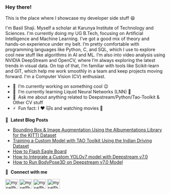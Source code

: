 ### Hey there!
This is the place where I showcase my developer side stuff 😆

I'm Basil Shaji. Myself a scholar at Karunya Institute of Technology and Sciences. I'm currently doing my UG B.Tech, focusing on Artificial Intelligence and Machine Learning. I’ve got a good mix of theory and hands-on experience under my belt. I’m pretty comfortable with programming languages like Python, C, and SQL, which I use to explore cool new stuff like algorithms in AI and ML. I’m also into video analysis using NVIDIA DeepStream and OpenCV, where I’m always exploring the latest trends in visual data. On top of that, I’m familiar with tools like Scikit-learn and GIT, which help me work smoothly in a team and keep projects moving forward. I'm a Computer Vision (CV) enthusiast.

- 🔭 &nbsp;I’m currently working on something cool :wink:
- 🌱 &nbsp;I’m currently learning Liquid Neural Networks (LNN) 🫥
- 💬 &nbsp;Ask me about anything related to Deepstream/Python/Tao-Toolkit & Other CV stuff
- ⚡ &nbsp;Fun fact: I :heart: 🐱s and watching movies 🤣

📕 &nbsp;**Latest Blog Posts**
<!-- BLOG-POST-LIST:START -->
- [Bounding Box & Image Augmentation Using the Albumentations Library for the KITTI Dataset](https://medium.com/@basilshaji32/bounding-box-image-augmentation-using-the-albumentations-library-for-the-kitti-dataset-9c9694c906ed)
- [Training a Custom Model with TAO Toolkit Using the Indian Driving Dataset](https://medium.com/@basilshaji32/training-a-custom-model-with-tao-toolkit-using-the-indian-driving-dataset-f4ae538e5c45)
- [How to Flash Eagle Board](https://medium.com/@basilshaji32/how-to-flash-nvidia-eagle-board-4e2e0bf98015)
- [How to Integrate a Custom YOLOv7 model with Deepstream v7.0](https://medium.com/@basilshaji32/integration-of-yolov7-model-with-deepstream-v7-0-a991bf97be50)
- [How to Run BodyPose3D on Deepstream v7.0 Model](https://medium.com/@basilshaji32/guide-to-run-bodypose3d-deepstream-v7-0-model-abafad03860e)
<!-- BLOG-POST-LIST:END -->

🔗 &nbsp;**Connect with me**
<p align="left">
<a href="https://x.com/myselfbasil" target="blank"><img align="center" src="https://raw.githubusercontent.com/rahuldkjain/github-profile-readme-generator/master/src/images/icons/Social/twitter.svg" alt="myselfbasil" height="30" width="40" /></a>
<a href="www.linkedin.com/in/basil-shaji" target="blank"><img align="center" src="https://raw.githubusercontent.com/rahuldkjain/github-profile-readme-generator/master/src/images/icons/Social/linked-in-alt.svg" alt="myselfbasil" height="30" width="40" /></a>
<a href="https://www.instagram.com/basil.shaji_/" target="blank"><img align="center" src="https://raw.githubusercontent.com/rahuldkjain/github-profile-readme-generator/master/src/images/icons/Social/instagram.svg" alt="myselfbasil" height="30" width="40" /></a>
<a href="https://www.medium.com/@basilshaji32/" target="blank"><img align="center" src="https://raw.githubusercontent.com/rahuldkjain/github-profile-readme-generator/master/src/images/icons/Social/medium.svg" alt="myselfbasil" height="30" width="40" /></a>
